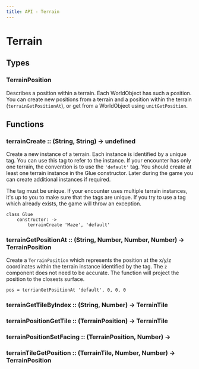 ```yaml
---
title: API - Terrain
---
```


# Terrain

## Types

### TerrainPosition

Describes a position within a terrain. Each WorldObject has such a position.
You can create new positions from a terrain and a position within the terrain
(`terrainGetPositionAt`), or get from a WorldObject using `unitGetPosition`.


## Functions


### terrainCreate :: (String, String) -> undefined

Create a new instance of a terrain. Each instance is identified by a unique
tag. You can use this tag to refer to the instance. If your encounter has only
one terrain, the convention is to use the `'default'` tag. You should create
at least one terrain instance in the Glue constructor. Later during the game
you can create additional instances if required.

The tag must be unique. If your encounter uses multiple terrain instances,
it's up to you to make sure that the tags are unique. If you try to use a tag
which already exists, the game will throw an exception.


    class Glue
        constructor: ->
            terrainCreate 'Maze', 'default'


### terrainGetPositionAt :: (String, Number, Number, Number) -> TerrainPosition

Create a `TerrainPosition` which represents the position at the x/y/z
coordinates within the terrain instance identified by the tag. The `z`
component does not need to be accurate. The function will project the position
to the closests surface.

    pos = terrianGetPositionAt 'default', 0, 0, 0


### terrainGetTileByIndex :: (String, Number) -> TerrainTile

### terrainPositionGetTile :: (TerrainPosition) -> TerrainTile

### terrainPositionSetFacing :: (TerrainPosition, Number) ->

### terrainTileGetPosition :: (TerrainTile, Number, Number) -> TerrainPosition
